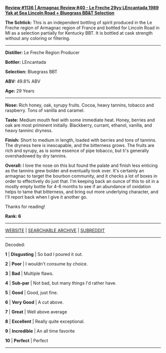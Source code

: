 
[**Review #1136 | Armagnac Review #40 - Le Freche 29yy LEncantada 1989 Yak at Sea Lincoln Road + Bluegrass BB&amp;T Selection**]( https://t8ke.review/review-1136-le-freche-29yr-lencantada-1989-lincoln-road-bluegrass-bbt-selection-yak-at-sea-cask-08/)

**The Schtick:** This is an independent bottling of spirit produced in the Le Freche region of Armagnac region of France and bottled for Lincoln Road in MI as a selection partially for Kentucky BBT. It is bottled at cask strength without any coloring or filtering. 

-----

**Distiller:** Le Freche Region Producer

**Bottler:** LEncantada

**Selection:** Bluegrass BBT

**ABV:** 49.8% ABV

**Age:** 29 Years 

-----

**Nose:**  Rich honey, oak, syrupy fruits. Cocoa, heavy tannins, tobacco and raspberry. Tons of vanilla and caramel. 

**Taste:** Medium mouth feel with some immediate heat. Honey, berries and oak are most priminent initially. Blackberry, currant, ethanol, vanilla, and heavy tanninc dryness. 

**Finish:** Short to medium in length, loaded with berries and tons of tannins. The dryness here is inescapable, and the bitterness grows. The fruits are rich and syrupy, as is some essence of pipe tobacco, but ti's generally overshadowed by dry tannins. 

**Overall:** I love the nose on this but found the palate and finish less enticing as the tannins grew bolder and eventually took over. It's certainly an armagnac to target the bourbon community, and it checks a lot of boxes in order to effectively do just that. I'm keeping back an ounce of this to sit in a mostly empty bottle for 4-6 months to see if an abundance of oxidation helps to tame that bitterness, and bring out more underlying character, and I'll report back when I give it another go. 

Thanks for reading!

**Rank: 6**



-----

[WEBSITE](https://t8ke.review) | [SEARCHABLE ARCHIVE](https://t8ke.review/review-archive/) | [SUBREDDIT](https://reddit.com/r/t8kereviews)

-----

Decoded:

**1** | **Disgusting** | So bad I poured it out.

**2** | **Poor** | I wouldn't consume by choice.

**3** | **Bad** | Multiple flaws.

**4** | **Sub-par** | Not bad, but many things I'd rather have.

**5** | **Good** | Good, just fine.

**6** | **Very Good** | A cut above.

**7** | **Great** | Well above average

**8** | **Excellent** | Really quite exceptional.

**9** | **Incredible** | An all time favorite

**10** | **Perfect** | Perfect

----

